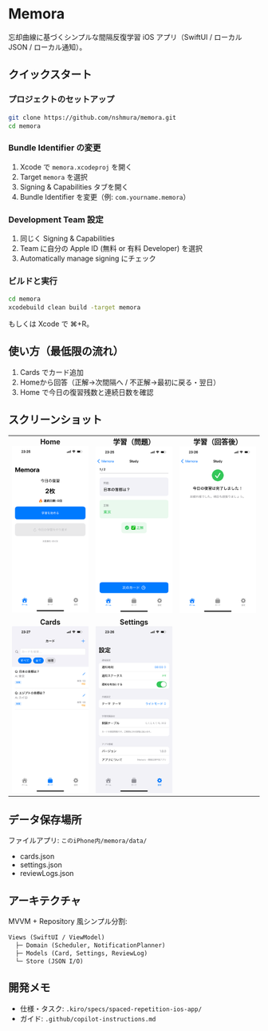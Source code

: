 # Memora

忘却曲線に基づくシンプルな間隔反復学習 iOS アプリ（SwiftUI / ローカルJSON / ローカル通知）。

## クイックスタート

### プロジェクトのセットアップ
```bash
git clone https://github.com/nshmura/memora.git
cd memora
```

### Bundle Identifier の変更
1. Xcode で `memora.xcodeproj` を開く
2. Target `memora` を選択
3. Signing & Capabilities タブを開く
4. Bundle Identifier を変更（例: `com.yourname.memora`）

### Development Team 設定
1. 同じく Signing & Capabilities
2. Team に自分の Apple ID (無料 or 有料 Developer) を選択
3. Automatically manage signing にチェック

### ビルドと実行
```bash
cd memora
xcodebuild clean build -target memora
```
もしくは Xcode で ⌘+R。

## 使い方（最低限の流れ）
1. Cards でカード追加
2. Homeから回答（正解→次間隔へ / 不正解→最初に戻る・翌日）
3. Home で今日の復習残数と連続日数を確認

## スクリーンショット

<table>
  <tr>
    <td align="center" width="33%"><strong>Home</strong><br/>
      <img src="docs/images/home.png" alt="Home 画面" width="200">
    </td>
    <td align="center" width="33%"><strong>学習（問題）</strong><br/>
      <img src="docs/images/study1.png" alt="学習 問題画面" width="200">
    </td>
    <td align="center" width="33%"><strong>学習（回答後）</strong><br/>
      <img src="docs/images/study2.png" alt="学習 回答後画面" width="200">
    </td>
  </tr>
  <tr>
    <td align="center"><strong>Cards</strong><br/>
      <img src="docs/images/card.png" alt="カード一覧/追加" width="200">
    </td>
    <td align="center"><strong>Settings</strong><br/>
      <img src="docs/images/settings.png" alt="設定画面" width="200">
    </td>
    <td align="center">&nbsp;</td>
  </tr>
</table>


## データ保存場所
ファイルアプリ: `このiPhone内/memora/data/`
- cards.json
- settings.json
- reviewLogs.json

## アーキテクチャ
MVVM + Repository 風シンプル分割:
```
Views (SwiftUI / ViewModel)
  ├─ Domain (Scheduler, NotificationPlanner)
  ├─ Models (Card, Settings, ReviewLog)
  └─ Store (JSON I/O)
```

## 開発メモ

- 仕様・タスク: `.kiro/specs/spaced-repetition-ios-app/`
- ガイド: `.github/copilot-instructions.md`
